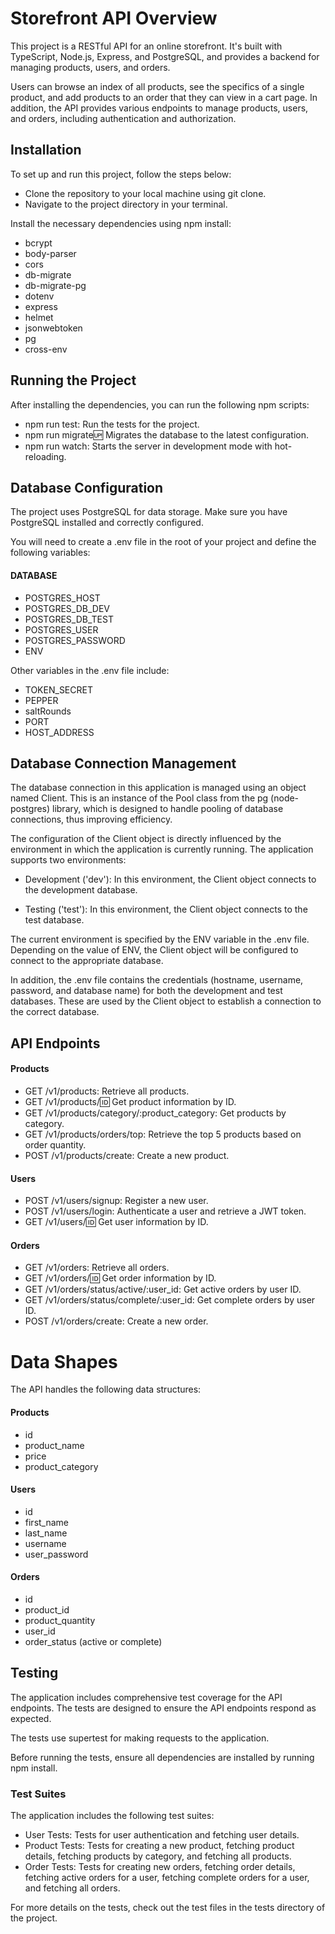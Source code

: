 # Storefront API Overview

This project is a RESTful API for an online storefront. It's built with TypeScript, Node.js, Express, and PostgreSQL, and provides a backend for managing products, users, and orders.

Users can browse an index of all products, see the specifics of a single product, and add products to an order that they can view in a cart page. In addition, the API provides various endpoints to manage products, users, and orders, including authentication and authorization.

## Installation
To set up and run this project, follow the steps below:
- Clone the repository to your local machine using git clone.
- Navigate to the project directory in your terminal.

Install the necessary dependencies using npm install:
- bcrypt
- body-parser
- cors
- db-migrate
- db-migrate-pg
- dotenv
- express
- helmet
- jsonwebtoken
- pg
- cross-env

## Running the Project
After installing the dependencies, you can run the following npm scripts:
- npm run test: Run the tests for the project.
- npm run migrate:up: Migrates the database to the latest configuration.
- npm run watch: Starts the server in development mode with hot-reloading.

## Database Configuration
The project uses PostgreSQL for data storage. Make sure you have PostgreSQL installed and correctly configured.

You will need to create a .env file in the root of your project and define the following variables:

#### DATABASE
- POSTGRES_HOST
- POSTGRES_DB_DEV
- POSTGRES_DB_TEST
- POSTGRES_USER
- POSTGRES_PASSWORD
- ENV

Other variables in the .env file include:
- TOKEN_SECRET
- PEPPER
- saltRounds 
- PORT
- HOST_ADDRESS

## Database Connection Management
The database connection in this application is managed using an object named Client.
This is an instance of the Pool class from the pg (node-postgres) library, which is designed to handle
pooling of database connections, thus improving efficiency.

The configuration of the Client object is directly influenced by the environment in which the application
is currently running. The application supports two environments:

- Development ('dev'): In this environment, the Client object connects to the development database.

- Testing ('test'): In this environment, the Client object connects to the test database.

The current environment is specified by the ENV variable in the .env file. Depending on the value of ENV,
the Client object will be configured to connect to the appropriate database.

In addition, the .env file contains the credentials (hostname, username, password, and database name)
for both the development and test databases. These are used by the Client object to establish a connection to the correct database.


## API Endpoints
#### Products
- GET /v1/products: Retrieve all products.
- GET /v1/products/:id: Get product information by ID.
- GET /v1/products/category/:product_category: Get products by category.
- GET /v1/products/orders/top: Retrieve the top 5 products based on order quantity.
- POST /v1/products/create: Create a new product.
#### Users
- POST /v1/users/signup: Register a new user.
- POST /v1/users/login: Authenticate a user and retrieve a JWT token.
- GET /v1/users/:id: Get user information by ID.
#### Orders
- GET /v1/orders: Retrieve all orders.
- GET /v1/orders/:id: Get order information by ID.
- GET /v1/orders/status/active/:user_id: Get active orders by user ID.
- GET /v1/orders/status/complete/:user_id: Get complete orders by user ID.
- POST /v1/orders/create: Create a new order.

# Data Shapes
The API handles the following data structures:

#### Products
- id
- product_name
- price
- product_category
#### Users
- id
- first_name
- last_name
- username
- user_password 
#### Orders
- id
- product_id
- product_quantity
- user_id
- order_status (active or complete)


## Testing
The application includes comprehensive test coverage for the API endpoints. The tests are designed to ensure the API endpoints respond as expected.

The tests use supertest for making requests to the application.

Before running the tests, ensure all dependencies are installed by running npm install.

### Test Suites
The application includes the following test suites:
- User Tests: Tests for user authentication and fetching user details.
- Product Tests: Tests for creating a new product, fetching product details, fetching products by category, and fetching all products.
- Order Tests: Tests for creating new orders, fetching order details, fetching active orders for a user, fetching complete orders for a user, and fetching all orders.

For more details on the tests, check out the test files in the tests directory of the project.